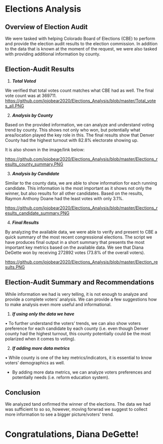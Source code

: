 # Elections Analysis



## Overview of Election Audit


We were tasked with helping Colorado Board of Elections (CBE) to perform and provide the election audit results to the election commission. In addition to the data that is known at the moment of the request, we were also tasked with providing additional information by county.



## Election-Audit Results


1.	***Total Voted***

We verified that total votes count matches what CBE had as well. The final vote count was at 369711.
https://github.com/jojobear2020/Elections_Analysis/blob/master/Total_votes_all.PNG

2.	***Analysis by County***

Based on the provided information, we can analyze and understand voting trend by county. This shows not only who won, but potentially what area/location played the key role in this. The final results show that Denver County had the highest turnout with 82.8% electorate showing up.

It is also shown in the image/link below:

https://github.com/jojobear2020/Elections_Analysis/blob/master/Elections_results_county_summary.PNG

3.	***Analysis by Candidate***

Similar to the county data, we are able to show information for each running candidate. This information is the most important as it shows not only the winner, but also results for all other candidates. Based on the results, Raymon Anthony Doane had the least votes with only 3.1%.

https://github.com/jojobear2020/Elections_Analysis/blob/master/Elections_results_candidate_summary.PNG

4.	***Final Results***

By analyzing the available data, we were able to verify and present to CBE a quick summary of the most recent congressional elections. The script we have produces final output in a short summary that presents the most important key metrics based on the available data. We see that Diana DeGette won by receiving 272892 votes (73.8% of the overall voters).

https://github.com/jojobear2020/Elections_Analysis/blob/master/Election_results.PNG



## Election-Audit Summary and Recommendations


While information we had is very telling, it is not enough to analyze and provide a complete voters’ analysis. We can provide a few suggestions how to make analysis even more useful and informational.

1.	***If using only the data we have***

•	To further understand the voters’ trends, we can also show voters preference for each candidate by each county (i.e. even though Denver county had the highest turnout, this county potentially could be the most polarized when it comes to voting). 

2.	***If adding more data metrics***

•	While county is one of the key metrics/indicators, it is essential to know voters’ demographics as well.
* By adding more data metrics, we can analyze voters preferences and potentially needs (i.e. reform education system).


## Conclusion

We analyzed tand onfirmed the winner of the elections. The data we had was sufficient to so so, however, moving forwrad we suggest to collect more information to see a bigger 
picture/voters' trend.

# Congratulations, Diana DeGette!


